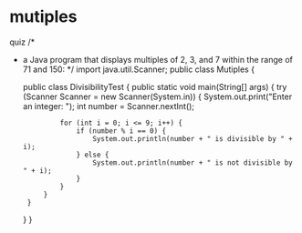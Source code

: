 # mutiples
quiz
/*
 * a Java program that displays multiples of 2, 3, and 7 within the range of 71 and 150:
 */
import java.util.Scanner;
public class Mutiples {

	public class DivisibilityTest {
	    public static void main(String[] args) {
	        try (Scanner Scanner = new Scanner(System.in)) {
				System.out.print("Enter an integer: ");
				int number = Scanner.nextInt();

				for (int i = 0; i <= 9; i++) {
				    if (number % i == 0) {
				        System.out.println(number + " is divisible by " + i);
				    } else {
				        System.out.println(number + " is not divisible by " + i);
				    }
				}
			}
	    }
	}
}
